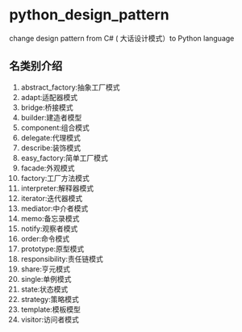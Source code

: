 # python_design_pattern
change design pattern from C# ( 大话设计模式）to Python language 

## 名类别介绍
1. abstract_factory:抽象工厂模式 
2. adapt:适配器模式
3. bridge:桥接模式
4. builder:建造者模型
5. component:组合模式
6. delegate:代理模式
7. describe:装饰模式
8. easy_factory:简单工厂模式
9. facade:外观模式
10. factory:工厂方法模式
11. interpreter:解释器模式
12. iterator:迭代器模式
13. mediator:中介者模式
14. memo:备忘录模式
15. notify:观察者模式
16. order:命令模式
17. prototype:原型模式
18. responsibility:责任链模式
19. share:亨元模式
20. single:单例模式
21. state:状态模式
22. strategy:策略模式
23. template:模板模型
24. visitor:访问者模式

